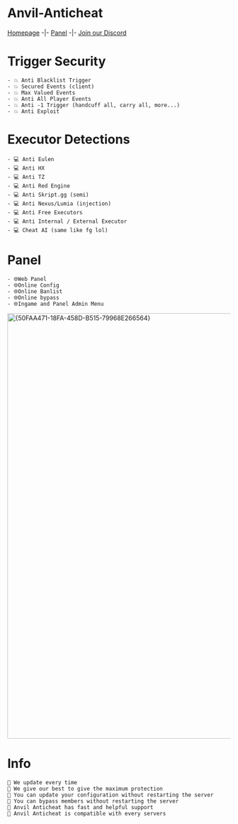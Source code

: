 # **Anvil-Anticheat**
[Homepage](https://anvilac.com) -|- [Panel](https://anvilac.com/panel) -|- [Join our Discord](https://discord.gg/anvilac)

# Trigger Security
```
- 💥 Anti Blacklist Trigger
- 💥 Secured Events (client)
- 💥 Max Valued Events
- 💥 Anti All Player Events
- 💥 Anti -1 Trigger (handcuff all, carry all, more...)
- 💥 Anti Exploit
```

# Executor Detections
```
- 💻 Anti Eulen
- 💻 Anti HX
- 💻 Anti TZ
- 💻 Anti Red Engine
- 💻 Anti Skript.gg (semi)
- 💻 Anti Nexus/Lumia (injection)
- 💻 Anti Free Executors
- 💻 Anti Internal / External Executor
- 💻 Cheat AI (same like fg lol)
```

# Panel
```
- 🌐Web Panel
- 🌐Online Config
- 🌐Online Banlist
- 🌐Online bypass
- 🌐Ingame and Panel Admin Menu
```
<img width="1888" height="959" alt="{50FAA471-18FA-458D-B515-79968E266564}" src="https://github.com/user-attachments/assets/fdf2d676-9781-487c-9c81-8a38718a0b0f" />

# Info
```
📌 We update every time
📌 We give our best to give the maximum protection
📌 You can update your configuration without restarting the server
📌 You can bypass members without restarting the server
📌 Anvil Anticheat has fast and helpful support
📌 Anvil Anticheat is compatible with every servers
```
